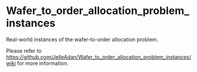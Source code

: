 # Wafer_to_order_allocation_problem_instances
Real-world instances of the wafer-to-order allocation problem.

Please refer to https://github.com/JelleAdan/Wafer_to_order_allocation_problem_instances/wiki for more information.
